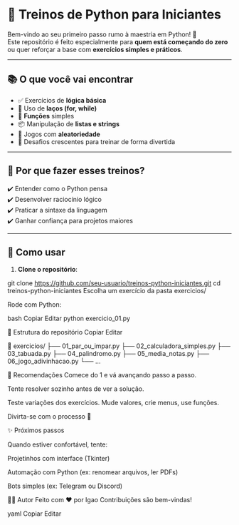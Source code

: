 # 🐍 Treinos de Python para Iniciantes

Bem-vindo ao seu primeiro passo rumo à maestria em Python! 🚀  
Este repositório é feito especialmente para **quem está começando do zero** ou quer reforçar a base com **exercícios simples e práticos**.

---

## 📚 O que você vai encontrar

- ✅ Exercícios de **lógica básica**
- 🔁 Uso de **laços (for, while)**
- 🎯 **Funções** simples
- 📦 Manipulação de **listas e strings**
- 🎲 Jogos com **aleatoriedade**
- 🧪 Desafios crescentes para treinar de forma divertida

---

## 🧠 Por que fazer esses treinos?

✔️ Entender como o Python pensa  
✔️ Desenvolver raciocínio lógico  
✔️ Praticar a sintaxe da linguagem  
✔️ Ganhar confiança para projetos maiores  

---

## 🚀 Como usar

1. **Clone o repositório**:
   
git clone https://github.com/seu-usuario/treinos-python-iniciantes.git
cd treinos-python-iniciantes
Escolha um exercício da pasta exercicios/

Rode com Python:

bash
Copiar
Editar
python exercicio_01.py

📁 Estrutura do repositório
Copiar
Editar


📂 exercicios/
├── 01_par_ou_impar.py
├── 02_calculadora_simples.py
├── 03_tabuada.py
├── 04_palindromo.py
├── 05_media_notas.py
├── 06_jogo_adivinhacao.py
└── ...

📌 Recomendações
Comece do 1 e vá avançando passo a passo.

Tente resolver sozinho antes de ver a solução.

Teste variações dos exercícios. Mude valores, crie menus, use funções.

Divirta-se com o processo 🎉

✨ Próximos passos

Quando estiver confortável, tente:

Projetinhos com interface (Tkinter)

Automação com Python (ex: renomear arquivos, ler PDFs)

Bots simples (ex: Telegram ou Discord)

🧑‍💻 Autor
Feito com ❤️ por Igao
Contribuições são bem-vindas!

yaml
Copiar
Editar
